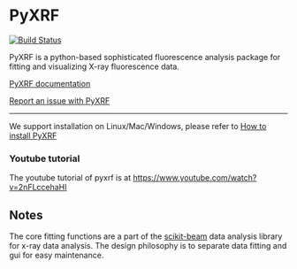 # PyXRF

[![Build Status](https://travis-ci.com/NSLS-II/PyXRF.svg)](https://travis-ci.com/NSLS-II/PyXRF)

PyXRF is a python-based sophisticated fluorescence analysis package for
fitting and visualizing X-ray fluorescence data.

[PyXRF documentation](http://nsls-ii.github.io/PyXRF/)

[Report an issue with PyXRF](https://github.com/NSLS-II/pyxrf/issues/new)

-------------------------

We support installation on Linux/Mac/Windows, please refer to [How to install PyXRF](http://nsls-ii.github.io/PyXRF/installation.html)


### Youtube tutorial

The youtube tutorial of pyxrf is at https://www.youtube.com/watch?v=2nFLccehaHI


## Notes

The core fitting functions are a part of the
[scikit-beam](https://github.com/scikit-beam/scikit-beam) data analysis library for x-ray data analysis.
The design philosophy is to separate data fitting and gui for easy maintenance.
